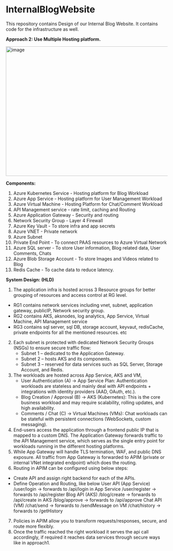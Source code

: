 # InternalBlogWebsite
This repository contains Design of our Internal Blog Website. It contains code for the infrastructure as well. 

**Approach 2: Use Multiple Hosting platform.**

<img width="1082" height="403" alt="image" src="https://github.com/user-attachments/assets/4fc12667-f94a-46da-b466-81100676e957" />

**Components:**

1) Azure Kubernetes Service - Hosting platform for Blog Workload
2) Azure App Service - Hosting platform for User Management Workload
3) Azure Virtual Machine - Hosting Platform for Chat/Comment Workload
4) API Management service - rate limit, caching and Routing
5) Azure Application Gateway - Security and routing
6) Network Security Group - Layer 4 Firewall
7) Azure Key Vault - To store infra and app secrets
8) Azure VNET - Private network
9) Azure Subnet
10) Private End Point - To connect PAAS resources to Azure Virtual Network
11) Azure SQL server - To store User information, Blog related data, User Comments, Chats 
12) Azure Blob Storage Account - To store Images and Videos related to Blog
13) Redis Cache - To cache data to reduce latency.


**System Design: (HLD)**

1) The application infra is hosted across 3 Resource groups for better grouping of resources and access control at RG level.
 - RG1 contains network services including vnet, subnet, application gateway, publicIP, Network security group.
 - RG2 contains AKS, aksnodes, log analytics, App Service, Virtual Machine, API Management service
 - RG3 contains sql server, sql DB, storage account, keyvaut, redisCache, private endpoints for all the mentioned resources. etc
2) Each subnet is protected with dedicated Network Security Groups (NSGs) to ensure secure traffic flow:
   - Subnet 1 – dedicated to the Application Gateway.
   - Subnet 2 – hosts AKS and its components.
   - Subnet 3 – reserved for data services such as SQL Server, Storage Account, and Redis.
3) The workloads are hosted across App Service, AKS and VM,
   - User Authentication (A) → App Service Plan: Authentication workloads are stateless and mainly deal with API endpoints + integrations with identity providers (AAD, OAuth, etc.).
   - Blog Creation / Approval (B) → AKS (Kubernetes): This is the core business workload and may require scalability, rolling updates, and high availability.
   - Comments / Chat (C) → Virtual Machines (VMs): Chat workloads can be stateful with persistent connections (WebSockets, custom messaging).
4) End-users access the application through a frontend public IP that is mapped to a custom DNS. The Application Gateway forwards traffic to the API Management service, which serves as the single entry point for workloads running in the different hosting platforms.
5) While App Gateway will handle TLS termination, WAF, and public DNS exposure. All traffic from App Gateway is forwarded to APIM (private or internal VNet integrated endpoint) which does the routing.
6) Routing in APIM can be configured using below steps:
  - Create API and assign right backend for each of the APIs.
  - Define Operation and Routing, like below
     User API (App Service)
     /user/login → forwards to /api/login in App Service
     /user/register → forwards to /api/register
     Blog API (AKS)
     /blog/create → forwards to /api/create in AKS
     /blog/approve → forwards to /api/approve
     Chat API (VM)
     /chat/send → forwards to /sendMessage on VM
     /chat/history → forwards to /getHistory
7) Policies in APIM allow you to transform requests/responses, secure, and route more flexibly.
8) Once the traffic reached the right workload it serves the api call accordingly, if required it reaches data services through secure ways like in approach1.


